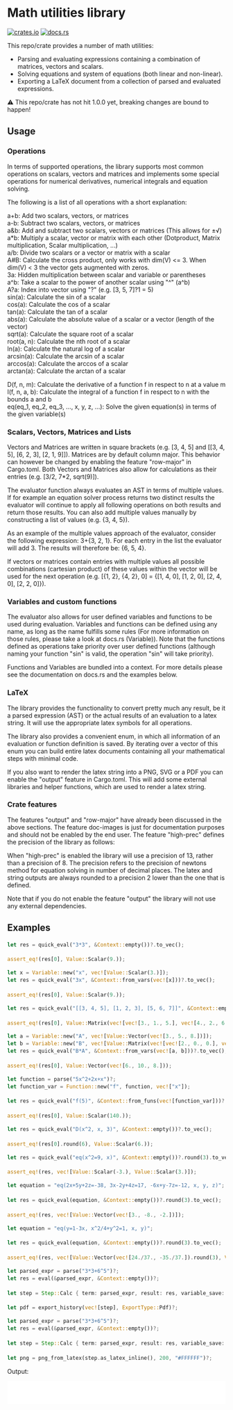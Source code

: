 # Math utilities library

[![crates.io](https://img.shields.io/badge/crates.io-orange?style=for-the-badge&logo=rust)](https://crates.io/crates/math_utils_lib)
[![docs.rs](https://img.shields.io/badge/docs.rs-gray?style=for-the-badge&logo=docs.rs)](https://docs.rs/math_utils_lib/latest/math_utils_lib/)

This repo/crate provides a number of math utilities:

- Parsing and evaluating expressions containing a combination of matrices, vectors and scalars.
- Solving equations and system of equations (both linear and non-linear).
- Exporting a LaTeX document from a collection of parsed and evaluated expressions.

:warning: This repo/crate has not hit 1.0.0 yet, breaking changes are bound to happen!

## Usage

### Operations

In terms of supported operations, the library supports most common operations on scalars, vectors and matrices and implements some special operations for numerical derivatives, numerical integrals and equation solving.

The following is a list of all operations with a short explanation:

a+b: Add two scalars, vectors, or matrices\
a-b: Subtract two scalars, vectors, or matrices\
a&b: Add and subtract two scalars, vectors or matrices (This allows for ±√)\
a\*b: Multiply a scalar, vector or matrix with each other (Dotproduct, Matrix multiplication, Scalar multiplication, ...)\
a/b: Divide two scalars or a vector or matrix with a scalar\
A#B: Calculate the cross product, only works with dim(V) <= 3. When dim(V) < 3 the vector gets augmented with zeros.\
3a: Hidden multiplication between scalar and variable or parentheses\
a^b: Take a scalar to the power of another scalar using "^" (a^b)\
A?a: Index into vector using "?" (e.g. \[3, 5, 7\]?1 = 5)\
sin(a): Calculate the sin of a scalar\
cos(a): Calculate the cos of a scalar\
tan(a): Calculate the tan of a scalar\
abs(a): Calculate the absolute value of a scalar or a vector (length of the vector)\
sqrt(a): Calculate the square root of a scalar\
root(a, n): Calculate the nth root of a scalar\
ln(a): Calculate the natural log of a scalar\
arcsin(a): Calculate the arcsin of a scalar\
arccos(a): Calculate the arccos of a scalar\
arctan(a): Calculate the arctan of a scalar


D(f, n, m): Calculate the derivative of a function f in respect to n at a value m\
I(f, n, a, b): Calculate the integral of a function f in respect to n with the bounds a and b\
eq(eq_1, eq_2, eq_3, ..., x, y, z, ...): Solve the given equation(s) in terms of the given variable(s)

### Scalars, Vectors, Matrices and Lists

Vectors and Matrices are written in square brackets (e.g. \[3, 4, 5\] and \[\[3, 4, 5\], \[6, 2, 3\], \[2, 1, 9\]\]). Matrices are by default column major. This behavior can however be changed by enabling the feature "row-major" in Cargo.toml. Both Vectors and Matrices also allow for calculations as their entries (e.g. \[3/2, 7*2, sqrt(9)\]).

The evaluator function always evaluates an AST in terms of multiple values. If for example an equation solver process returns two distinct results the evaluator will continue to apply all following operations on both results and return those results. You can also add multiple values manually by constructing a list of values (e.g. {3, 4, 5}).

As an example of the multiple values approach of the evaluator, consider the following expression: 3+{3, 2, 1}. For each entry in the list the evaluator will add 3. The results will therefore be: {6, 5, 4}.

If vectors or matrices contain entries with multiple values all possible combinations (cartesian product) of these values within the vector will be used for the next operation (e.g. \[{1, 2}, {4, 2}, 0\] = {\[1, 4, 0\], \[1, 2, 0\], \[2, 4, 0\], \[2, 2, 0\]}).

### Variables and custom functions

The evaluator also allows for user defined variables and functions to be used during evaluation. Variables and functions can be defined using any name, as long as the name fulfills some rules (For more information on those rules, please take a look at docs.rs (Variable)). Note that the functions defined as operations take priority over user defined functions (although naming your function "sin" is valid, the operation "sin" will take priority).

Functions and Variables are bundled into a context. For more details please see the documentation on docs.rs and the examples below.

### LaTeX

The library provides the functionality to convert pretty much any result, be it a parsed expression (AST) or the actual results of an evaluation to a latex string. It will use the appropriate latex symbols for all operations.

The library also provides a convenient enum, in which all information of an evaluation or function definition is saved. By iterating over a vector of this enum you can build entire latex documents containing all your mathematical steps with minimal code.

If you also want to render the latex string into a PNG, SVG or a PDF you can enable the "output" feature in Cargo.toml. This will add some external libraries and helper functions, which are used to render a latex string.

### Crate features

The features "output" and "row-major" have already been discussed in the above sections. The feature doc-images is just for documentation purposes and should not be enabled by the end user. The feature "high-prec" defines the precision of the library as follows:

When "high-prec" is enabled the library will use a precision of 13, rather than a precision of 8. The precision refers to the precision of newtons method for equation solving in number of decimal places. The latex and string outputs are always rounded to a precision 2 lower than the one that is defined.

Note that if you do not enable the feature "output" the library will not use any external dependencies.

## Examples
```rust
let res = quick_eval("3*3", &Context::empty())?.to_vec();
    
assert_eq!(res[0], Value::Scalar(9.));
```

```rust
let x = Variable::new("x", vec![Value::Scalar(3.)]);
let res = quick_eval("3x", &Context::from_vars(vec![x]))?.to_vec();

assert_eq!(res[0], Value::Scalar(9.));
```

```rust
let res = quick_eval("[[3, 4, 5], [1, 2, 3], [5, 6, 7]]", &Context::empty())?.to_vec();

assert_eq!(res[0], Value::Matrix(vec![vec![3., 1., 5.], vec![4., 2., 6.], vec![5., 3., 7.]]));
```

```rust
let a = Variable::new("A", vec![Value::Vector(vec![3., 5., 8.])]);
let b = Variable::new("B", vec![Value::Matrix(vec![vec![2., 0., 0.], vec![0., 2., 0.], vec![0., 0., 1.]])]);
let res = quick_eval("B*A", &Context::from_vars(vec![a, b]))?.to_vec();

assert_eq!(res[0], Value::Vector(vec![6., 10., 8.]));
```

```rust
let function = parse("5x^2+2x+x")?;
let function_var = Function::new("f", function, vec!["x"]);

let res = quick_eval("f(5)", &Context::from_funs(vec![function_var]))?.to_vec();

assert_eq!(res[0], Value::Scalar(140.));
```

```rust
let res = quick_eval("D(x^2, x, 3)", &Context::empty())?.to_vec();

assert_eq!(res[0].round(6), Value::Scalar(6.));
```

```rust
let res = quick_eval("eq(x^2=9, x)", &Context::empty())?.round(3).to_vec();
    
assert_eq!(res, vec![Value::Scalar(-3.), Value::Scalar(3.)]);
```

```rust
let equation = "eq(2x+5y+2z=-38, 3x-2y+4z=17, -6x+y-7z=-12, x, y, z)";

let res = quick_eval(equation, &Context::empty())?.round(3).to_vec();

assert_eq!(res, vec![Value::Vector(vec![3., -8., -2.])]);
```

```rust
let equation = "eq(y=1-3x, x^2/4+y^2=1, x, y)";

let res = quick_eval(equation, &Context::empty())?.round(3).to_vec();

assert_eq!(res, vec![Value::Vector(vec![24./37., -35./37.]).round(3), Value::Vector(vec![0., 1.])]);
```

```rust
let parsed_expr = parse("3*3+6^5")?;
let res = eval(&parsed_expr, &Context::empty())?;

let step = Step::Calc { term: parsed_expr, result: res, variable_save: Some("x".to_string()) };

let pdf = export_history(vec![step], ExportType::Pdf)?;
```

```rust
let parsed_expr = parse("3*3+6^5")?;
let res = eval(&parsed_expr, &Context::empty())?;

let step = Step::Calc { term: parsed_expr, result: res, variable_save: Some("x".to_string()) };

let png = png_from_latex(step.as_latex_inline(), 200, "#FFFFFF")?;
```

Output:

![For proper render visit github](./images/test.png)
